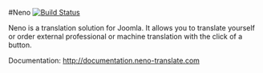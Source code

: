 #Neno [![Build Status](https://travis-ci.org/Jensen-Technologies/neno.svg?branch=master)](https://travis-ci.org/Jensen-Technologies/neno)

Neno is a translation solution for Joomla. It allows you to translate yourself or order external professional or machine translation with the click of a button.

Documentation: http://documentation.neno-translate.com